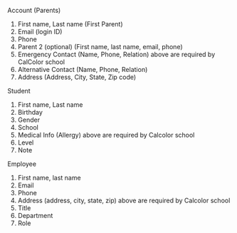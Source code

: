 Account (Parents)
1. First name, Last name (First Parent)
2. Email (login ID)
3. Phone
4. Parent 2 (optional) (First name, last name, email, phone)
5. Emergency Contact (Name, Phone, Relation)
above are required by CalColor school
6. Alternative Contact (Name, Phone, Relation)
7. Address (Address, City, State, Zip code)

Student
1. First name, Last name
2. Birthday
3. Gender
4. School
5. Medical Info (Allergy)
above are required by Calcolor school
6. Level
7. Note

Employee
1. First name, last name
2. Email
3. Phone
4. Address (address, city, state, zip)
above are required by Calcolor school
5. Title
6. Department
7. Role
